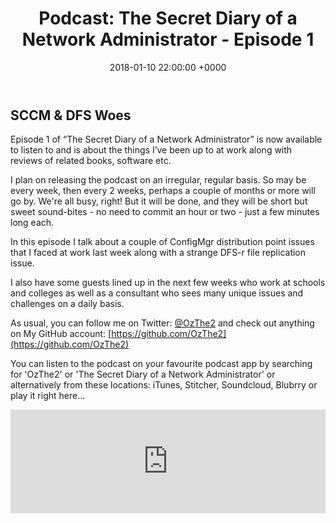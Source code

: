 ﻿---
layout: post
title:  "Podcast: The Secret Diary of a Network Administrator - Episode 1"
date:   2018-01-10 22:00:00 +0000
categories: Podcast
tags: [podcast, configmgr, powershell, dfs]
---
## SCCM & DFS Woes
Episode 1 of “The Secret Diary of a Network Administrator” is now available to listen to and is about the things I’ve been up to at work along with reviews of related books, software etc.

I plan on releasing the podcast on an irregular, regular basis.  So may be every week, then every 2 weeks, perhaps a couple of months or more will go by.  We're all busy, right!  But it will be done, and they will be short but sweet sound-bites - no need to commit an hour or two - just a few minutes long each. 

In this episode I talk about a couple of ConfigMgr distribution point issues that I faced at work last week along with a strange DFS-r file replication issue.

I also have some guests lined up in the next few weeks who work at schools and colleges as well as a consultant who sees many unique issues and challenges on a daily basis.

As usual, you can follow me on Twitter: [@OzThe2](https://twitter.com/ozthe2) and check out anything on My GitHub account: [https://github.com/OzThe2](https://github.com/OzThe2)

You can listen to the podcast on your favourite podcast app by searching for 'OzThe2' or 'The Secret Diary of a Network Administrator' or alternatively from these locations: iTunes, Stitcher, Soundcloud, Blubrry or play it right here...

<iframe width="100%" height="166" scrolling="no" frameborder="no" allow="autoplay" src="https://w.soundcloud.com/player/?url=https%3A//api.soundcloud.com/tracks/378411674&color=%236e6e6e&auto_play=false&hide_related=false&show_comments=true&show_user=true&show_reposts=false&show_teaser=true"></iframe>